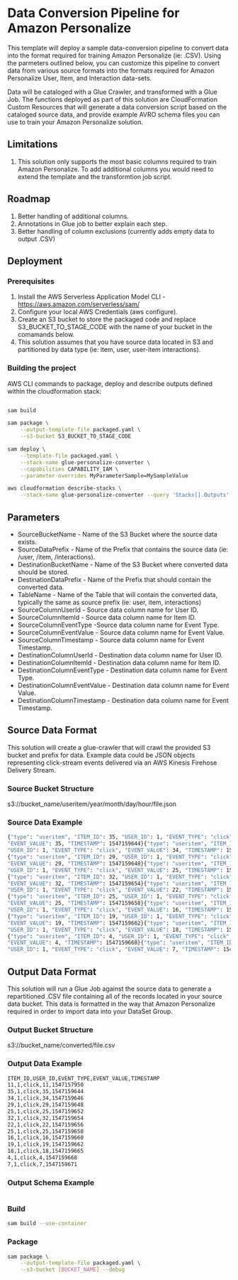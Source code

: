 # Data Conversion Pipeline for Amazon Personalize

This template will deploy a sample data-conversion pipeline to convert data into the format required for training Amazon Personalize (ie: .CSV). Using the parmeters outlined below, you can customize this pipeline to convert data from various source formats into the formats required for Amazon Personalize User, Item, and Interaction data-sets.

Data will be cataloged with a Glue Crawler, and transformed with a Glue Job. The functions deployed as part of this solution are CloudFormation Custom Resources that will generate a data conversion script based on the cataloged source data, and provide example AVRO schema files you can use to train your Amazon Personalize solution.

## Limitations

1. This solution only supports the most basic columns required to train Amazon Personalize. To add additional columns you would need to extend the template and the transformtion job script.

## Roadmap

1. Better handling of additional columns.
2. Annotations in Glue job to better explain each step.
3. Better handling of column exclusions (currently adds empty data to output .CSV)

## Deployment

### Prerequisites

1. Install the AWS Serverless Application Model CLI - https://aws.amazon.com/serverless/sam/
2. Configure your local AWS Credentials (aws configure).
3. Create an S3 bucket to store the packaged code and replace S3_BUCKET_TO_STAGE_CODE with the name of your bucket in the comamands below. 
4. This solution assumes that you have source data located in S3 and partitioned by data type (ie: item, user, user-item interactions).

### Building the project

AWS CLI commands to package, deploy and describe outputs defined within the cloudformation stack:

```bash

sam build

sam package \
    --output-template-file packaged.yaml \
    --s3-bucket S3_BUCKET_TO_STAGE_CODE

sam deploy \
    --template-file packaged.yaml \
    --stack-name glue-personalize-converter \
    --capabilities CAPABILITY_IAM \
    --parameter-overrides MyParameterSample=MySampleValue

aws cloudformation describe-stacks \
    --stack-name glue-personalize-converter --query 'Stacks[].Outputs'
```

## Parameters

* SourceBucketName - Name of the S3 Bucket where the source data exists.
* SourceDataPrefix - Name of the Prefix that contains the source data (ie: /user, /item, /interactions).
* DestinationBucketName - Name of the S3 Bucket where converted data should be stored.
* DestinationDataPrefix - Name of the Prefix that should contain the converted data.
* TableName - Name of the Table that will contain the converted data, typically the same as source prefix (ie: user, item, interactions)
* SourceColumnUserId - Source data column name for User ID.
* SourceColumnItemId - Source data column name for Item ID.
* SourceColumnEventType -Source data column name for Event Type.
* SourceColumnEventValue - Source data column name for Event Value.
* SourceColumnTimestamp - Source data column name for Event Timestamp.
* DestinationColumnUserId - Destination data column name for User ID.
* DestinationColumnItemId - Destination data column name for Item ID.
* DestinationColumnEventType - Destination data column name for Event Type.
* DestinationColumnEventValue - Destination data column name for Event Value.
* DestinationColumnTimestamp - Destination data column name for Event Timestamp.

## Source Data Format

This solution will create a glue-crawler that will crawl the provided S3 bucket and prefix for data. Example data could be JSON objects representing click-stream events delivered via an AWS Kinesis Firehose Delivery Stream. 

### Source Bucket Structure

s3://bucket_name/useritem/year/month/day/hour/file.json

### Source Data Example

```bash
{"type": "useritem", "ITEM_ID": 35, "USER_ID": 1, "EVENT_TYPE": "click", 
"EVENT_VALUE": 35, "TIMESTAMP": 1547159644}{"type": "useritem", "ITEM_ID": 34, 
"USER_ID": 1, "EVENT_TYPE": "click", "EVENT_VALUE": 34, "TIMESTAMP": 1547159646}
{"type": "useritem", "ITEM_ID": 29, "USER_ID": 1, "EVENT_TYPE": "click", 
"EVENT_VALUE": 29, "TIMESTAMP": 1547159648}{"type": "useritem", "ITEM_ID": 25, 
"USER_ID": 1, "EVENT_TYPE": "click", "EVENT_VALUE": 25, "TIMESTAMP": 1547159652}
{"type": "useritem", "ITEM_ID": 32, "USER_ID": 1, "EVENT_TYPE": "click", 
"EVENT_VALUE": 32, "TIMESTAMP": 1547159654}{"type": "useritem", "ITEM_ID": 22, 
"USER_ID": 1, "EVENT_TYPE": "click", "EVENT_VALUE": 22, "TIMESTAMP": 1547159656}
{"type": "useritem", "ITEM_ID": 25, "USER_ID": 1, "EVENT_TYPE": "click", 
"EVENT_VALUE": 25, "TIMESTAMP": 1547159658}{"type": "useritem", "ITEM_ID": 16, 
"USER_ID": 1, "EVENT_TYPE": "click", "EVENT_VALUE": 16, "TIMESTAMP": 1547159660}
{"type": "useritem", "ITEM_ID": 19, "USER_ID": 1, "EVENT_TYPE": "click", 
"EVENT_VALUE": 19, "TIMESTAMP": 1547159662}{"type": "useritem", "ITEM_ID": 18, 
"USER_ID": 1, "EVENT_TYPE": "click", "EVENT_VALUE": 18, "TIMESTAMP": 1547159665}
{"type": "useritem", "ITEM_ID": 4, "USER_ID": 1, "EVENT_TYPE": "click", 
"EVENT_VALUE": 4, "TIMESTAMP": 1547159668}{"type": "useritem", "ITEM_ID": 7, 
"USER_ID": 1, "EVENT_TYPE": "click", "EVENT_VALUE": 7, "TIMESTAMP": 1547159671}
```

## Output Data Format

This solution will run a Glue Job against the source data to generate a repartitioned .CSV file containing all of the records located in your source data bucket. This data is formatted in the way that Amazon Personalize required in order to import data into your DataSet Group.

### Output Bucket Structure

s3://bucket_name/converted/file.csv

### Output Data Example

```bash
ITEM_ID,USER_ID,EVENT_TYPE,EVENT_VALUE,TIMESTAMP
11,1,click,11,1547157950
35,1,click,35,1547159644
34,1,click,34,1547159646
29,1,click,29,1547159648
25,1,click,25,1547159652
32,1,click,32,1547159654
22,1,click,22,1547159656
25,1,click,25,1547159658
16,1,click,16,1547159660
19,1,click,19,1547159662
18,1,click,18,1547159665
4,1,click,4,1547159668
7,1,click,7,1547159671
```

### Output Schema Example

```bash
```

### Build 

```bash
sam build --use-container
```

### Package

```bash
sam package \
    --output-template-file packaged.yaml \
    --s3-bucket [BUCKET_NAME] --debug
```